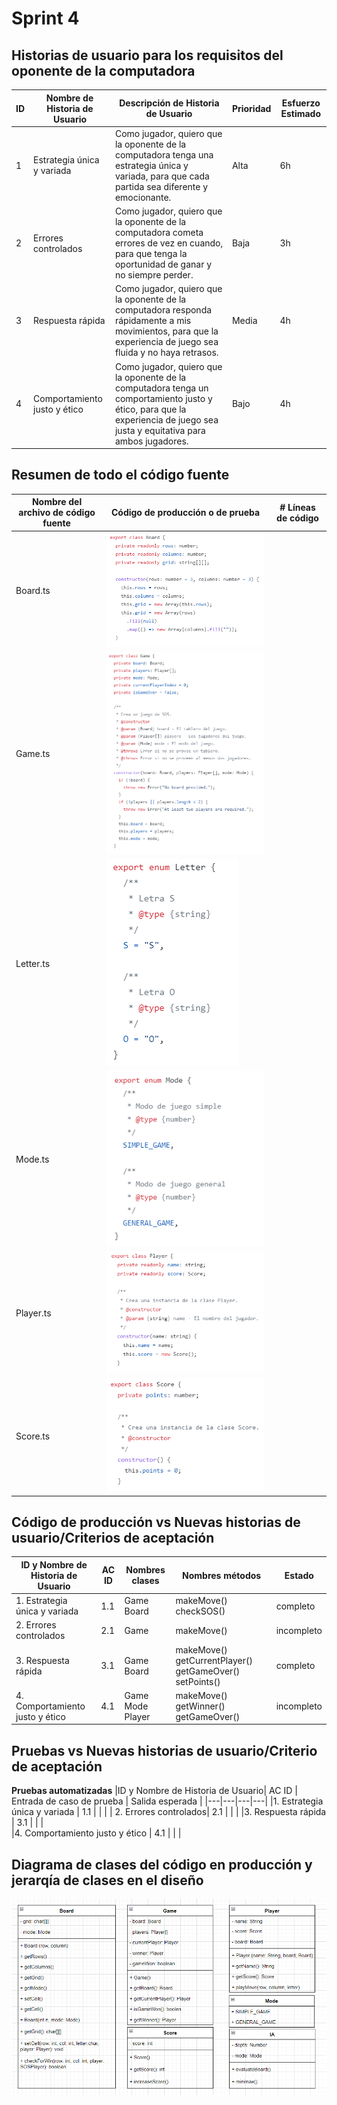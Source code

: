 # Sprint 4

## Historias de usuario para los requisitos del oponente de la computadora

|ID| Nombre de Historia de Usuario | Descripción de Historia de Usuario | Prioridad | Esfuerzo Estimado |
|---|---|---|---|---|
| 1| Estrategia única y variada| Como jugador, quiero que la oponente de la computadora tenga una estrategia única y variada, para que cada partida sea diferente y emocionante.| Alta | 6h | 
| 2 | Errores controlados |Como jugador, quiero que la oponente de la computadora cometa errores de vez en cuando, para que tenga la oportunidad de ganar y no siempre perder.  | Baja | 3h | 
| 3 | Respuesta rápida |Como jugador, quiero que la oponente de la computadora responda rápidamente a mis movimientos, para que la experiencia de juego sea fluida y no haya retrasos. | Media| 4h| 
| 4 | Comportamiento justo y ético| Como jugador, quiero que la oponente de la computadora tenga un comportamiento justo y ético, para que la experiencia de juego sea justa y equitativa para ambos jugadores.| Bajo | 4h | 

## Resumen de todo el código fuente

|Nombre del archivo de código fuente| Código de producción o de prueba | # Líneas de código | 
|---|---|---|
|Board.ts | ![Board](Imagenes/Board.png)|  | 
| Game.ts| ![Game](Imagenes/Game.png)| | 
| Letter.ts| ![Letter](Imagenes/Letter.png)| | 
| Mode.ts|![Mode](Imagenes/Mode.png) | | 
|Player.ts |![Player](Imagenes/Player.png) | | 
|Score.ts | ![Score](Imagenes/Score.png)| | 

## Código de producción vs Nuevas historias de usuario/Criterios de aceptación

|ID y Nombre de Historia de Usuario| AC ID | Nombres clases | Nombres métodos | Estado |
|---|---|---|---|---|
|1. Estrategia única y variada | 1.1 | Game Board| makeMove() checkSOS()| completo|  
| 2. Errores controlados| 2.1 | Game | makeMove() | incompleto| 
|3. Respuesta rápida | 3.1 | Game Board |makeMove() getCurrentPlayer() getGameOver() setPoints()| completo |  
|4. Comportamiento justo y ético | 4.1 | Game Mode Player | makeMove() getWinner() getGameOver()| incompleto |  

## Pruebas vs Nuevas historias de usuario/Criterio de aceptación
**Pruebas automatizadas**
|ID y Nombre de Historia de Usuario| AC ID | Entrada de caso de prueba | Salida esperada | 
|---|---|---|---|
|1. Estrategia única y variada | 1.1 | | | 
| 2. Errores controlados| 2.1 | | | 
|3. Respuesta rápida | 3.1 | | |  
|4. Comportamiento justo y ético | 4.1 | | |  

## Diagrama de clases del código en producción y jerarqía de clases en el diseño 
![Diagrama de clases](Imagenes/uml.png)

